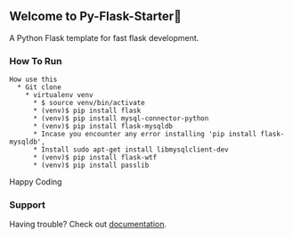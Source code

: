 ## Welcome to Py-Flask-Starter🚀
  A Python Flask template for fast flask development.

### How To Run

```
How use this 
  * Git clone
    * virtualenv venv
      * $ source venv/bin/activate
      * (venv)$ pip install flask
      * (venv)$ pip install mysql-connector-python
      * (venv)$ pip install flask-mysqldb
      * Incase you encounter any error installing 'pip install flask-mysqldb',
      * Install sudo apt-get install libmysqlclient-dev 
      * (venv)$ pip install flask-wtf
      * (venv)$ pip install passlib
```
Happy Coding 


### Support

Having trouble? Check out [documentation](https://flask.palletsprojects.com/en/1.1.x/).
